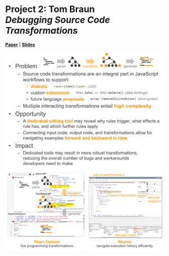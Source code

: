 # Project 2: Tom Braun <br> *Debugging Source Code Transformations*

[**Paper**](Braun_2021_DebuggenVonQuelltexttransformationen_PLCTE20.pdf) | [**Slides**](Braun_2021_DebuggingAstTransformations_SLIDES.pdf)

<!--
- Problem
  - Source code transformations are an integral part in JavaScript workflows to support:
    - dialects
    - custom extensions
    - future language proposals
  - Multiple interacting transformations entail high complexity
- Opportunity
  - A dedicated editing tool may reveal why rules trigger, what effects a rule has, and which further rules apply
  - Connecting input code, output code, and transformations allow for navigating examples forward and backward in time
- Impact
  - Dedicated tools may result in more robust transformations, reducing the overall number of bugs and workarounds developers need to make
-->

![](description.png)
![](description2.png)
